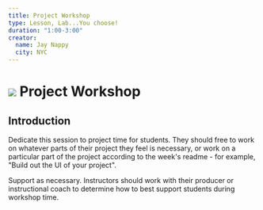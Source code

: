 ```yaml
---
title: Project Workshop
type: Lesson, Lab...You choose!
duration: "1:00-3:00"
creator:
  name: Jay Nappy
  city: NYC
---
```


# ![](https://ga-dash.s3.amazonaws.com/production/assets/logo-9f88ae6c9c3871690e33280fcf557f33.png) Project Workshop

## Introduction

Dedicate this session to project time for students.  They should free to work on whatever parts of their project they feel is necessary, or work on a particular part of the project according to the week's readme - for example, "Build out the UI of your project".

Support as necessary. Instructors should work with their producer or instructional coach to determine how to best support students during workshop time.
